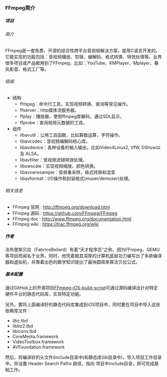 ### FFmpeg简介

##### 项目

###### 简介

FFmpeg是一套免费、开源的综合性跨平台音视频解决方案，是用C语言开发的。它能实现的功能包括：音视频播放、剪辑、编解码、格式转换、特效处理等。业界很多项目或产品都用到了FFmpeg，比如：YouTube、KMPlayer、Mplayer、暴风影音、格式工厂等。

###### 组成

- 结构
  - ffmpeg：命令行工具，实现视频转换、查询等常见操作。
  - ffserver：http媒体流服务器。
  - ffplay：播放器，使用ffmpeg库解码，通过SDL显示。
  - ffprobe：查询视频元数据的工具。
- 组件
  - libavutil：公用工具函数，比如算数运算，字符操作。
  - libavcodec：音视频编解码核心库。
  - libavdevice：各种设备的输入输出，比如Video4Linux2, VfW, DShow以及 ALSA。
  - libavfilter：音视频滤镜特效处理。
  - libswscale：实现视频缩放、颜色转换。
  - libavswresample：音频重采样，格式转换和混音
  - libavformat：I/O操作和封装格式(muxer/demuxer)处理。

###### 相关信息

- FFmpeg 官网 : http://ffmpeg.org/download.html
- FFmpeg 源码 : https://github.com/FFmpeg/FFmpeg
- FFmpeg doc : http://www.ffmpeg.org/documentation.html
- FFmpeg wiki : https://trac.ffmpeg.org/wiki

##### 作者

法布里斯贝拉（FabriceBellard）有着“天才程序员”之称，因为FFmpeg、QEMU等项目而闻名于业界。同时，他凭着极其深厚的计算机底层功力编写出了多款编译器和虚拟机，并靠着出色的数学知识提出了最快圆周率算法贝拉公式。

##### 基本配置

通过GitHub上的开源项目[FFmpeg-iOS-build-script](https://github.com/kewlbear/FFmpeg-iOS-build-script)可通过源码编译出针对特定硬件平台的静态代码库，实现特定功能。

另外，要将上面编译好的静态代码库集成到iOS项目中，同时要在项目中导入这些依赖库文件：

- libz.tbd
- libbz2.tbd
- libiconv.tbd
- CoreMedia.framework
- VideoToolbox.framework
- AVFoundation.framework

然后，将编译好的头文件(include目录中)和静态库(lib目录中)，导入项目工作目录中，并设置 Header Search Paths 路径，指向 项目中include目录，即可完成基础工作。



